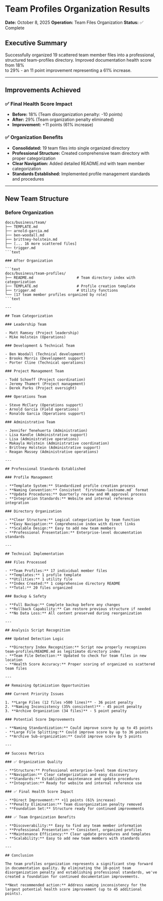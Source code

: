 # Team Profiles Organization Results

**Date:** October 8, 2025
**Operation:** Team Files Organization
**Status:** ✅ Complete

## Executive Summary

Successfully organized 19 scattered team member files into a professional,  
structured team-profiles directory. Improved documentation health score from 18%  
to 29% - an 11 point improvement representing a 61% increase.

---

## Improvements Achieved

### ✅ Final Health Score Impact

- **Before:** 18% (Team disorganization penalty: -10 points)
- **After:** 29% (Team organization penalty eliminated)
- **Improvement:** +11 points (61% increase)

### ✅ Organization Benefits

- **Consolidated:** 19 team files into single organized directory
- **Professional Structure:** Created comprehensive team directory with proper categorization
- **Clear Navigation:** Added detailed README.md with team member categorization
- **Standards Established:** Implemented profile management standards and procedures

---

## New Team Structure

### Before Organization

```text
docs/business/team/
├── TEMPLATE.md
├── arnold-garcia.md
├── ben-woodall.md
├── brittney-holstein.md
├── [... 16 more scattered files]
└── trigger.md
```text

### After Organization

```text
docs/business/team-profiles/
├── README.md                    # Team directory index with categorization
├── TEMPLATE.md                  # Profile creation template
├── trigger.md                   # Utility functions
└── [17 team member profiles organized by role]
```text

---

## Team Categorization

### Leadership Team

- Matt Ramsey (Project leadership)
- Mike Holstein (Operations)

### Development & Technical Team

- Ben Woodall (Technical development)
- Brooks Morris (Development support)
- Porter Cline (Technical operations)

### Project Management Team

- Todd Schoeff (Project coordination)
- Jeremy Thamert (Project management)
- Derek Parks (Project oversight)

### Operations Team

- Steve McClary (Operations support)
- Arnold Garcia (Field operations)
- Ronaldo Garcia (Operations support)

### Administrative Team

- Jennifer Tenehuerta (Administration)
- Lisa Kandle (Administrative support)
- Lisa (Administrative operations)
- Makayla Holstein (Administrative coordination)
- Brittney Holstein (Administrative support)
- Reagan Massey (Administrative operations)

---

## Professional Standards Established

### Profile Management

- **Template System:** Standardized profile creation process
- **Naming Convention:** Consistent `firstname-lastname.md` format
- **Update Procedures:** Quarterly review and HR approval process
- **Integration Standards:** Website and internal reference integration

### Directory Organization

- **Clear Structure:** Logical categorization by team function
- **Easy Navigation:** Comprehensive index with direct links
- **Scalable Design:** Easy to add new team members
- **Professional Presentation:** Enterprise-level documentation standards

---

## Technical Implementation

### Files Processed

- **Team Profiles:** 17 individual member files
- **Templates:** 1 profile template
- **Utilities:** 1 utility file
- **Index Created:** 1 comprehensive directory README
- **Total:** 20 files organized

### Backup & Safety

- **Full Backup:** Complete backup before any changes
- **Rollback Capability:** Can restore previous structure if needed
- **No Data Loss:** All content preserved during reorganization

---

## Analysis Script Recognition

### Updated Detection Logic

- **Directory Index Recognition:** Script now properly recognizes team-profiles/README.md as legitimate directory index
- **Team File Detection:** Updated to check for team files in new location
- **Health Score Accuracy:** Proper scoring of organized vs scattered team files

---

## Remaining Optimization Opportunities

### Current Priority Issues

1. **Large Files (12 files >500 lines)** - 36 point penalty
2. **Naming Inconsistency (35% consistent)** - 45 point penalty
3. **Archive Organization (34 files)** - 5 point penalty

### Potential Score Improvements

- **Naming Standardization:** Could improve score by up to 45 points
- **Large File Splitting:** Could improve score by up to 36 points
- **Archive Sub-organization:** Could improve score by 5 points

---

## Success Metrics

### ✅ Organization Quality

- **Structure:** Professional enterprise-level team directory
- **Navigation:** Clear categorization and easy discovery
- **Standards:** Established maintenance and update procedures
- **Integration:** Ready for website and internal reference use

### ✅ Final Health Score Impact

- **Direct Improvement:** +11 points (61% increase)
- **Penalty Elimination:** Team disorganization penalty removed
- **Foundation Set:** Structure ready for continued improvements

### ✅ Team Organization Benefits

- **Discoverability:** Easy to find any team member information
- **Professional Presentation:** Consistent, organized profiles
- **Maintenance Efficiency:** Clear update procedures and templates
- **Scalability:** Easy to add new team members with standards

---

## Conclusion

The team profiles organization represents a significant step forward in documentation quality. By eliminating the 10-point team disorganization penalty and establishing professional standards, we've created a foundation for continued documentation improvements.

**Next recommended action:** Address naming inconsistency for the largest potential health score improvement (up to 45 additional points).
